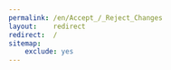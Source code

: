 ```yaml
---
permalink: /en/Accept_/_Reject_Changes
layout:    redirect
redirect:  /
sitemap:
    exclude: yes
---
```

